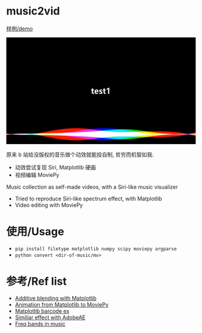 # music2vid #

[样例/demo](https://www.bilibili.com/video/BV1aU4y1Z7xB?share_source=copy_web)

![demo](screenshots/test1.png)

原来 b 站给没版权的音乐做个动效就能投自制, 贫穷而机智如我.

- 动效尝试复现 Siri, Matplotlib 硬画
- 视频编辑 MoviePy

Music collection as self-made videos, with a Siri-like music visualizer

- Tried to reproduce Siri-like spectrum effect, with Matplotlib
- Video editing with MoviePy

# 使用/Usage #

- `pip install filetype matplotlib numpy scipy moviepy argparse`
- `python convert <dir-of-music/mv>`

# 参考/Ref list #

- [Additive blending with Matplotlib](https://stackoverflow.com/a/26712790)
- [Animation from Matplotlib to MoviePy](https://www.geeksforgeeks.org/moviepy-creating-animation-using-matplotlib/)
- [Matplotlib barcode ex](https://matplotlib.org/stable/gallery/images_contours_and_fields/barcode_demo.html#sphx-glr-gallery-images-contours-and-fields-barcode-demo-py)
- [Similiar effect with AdobeAE](https://www.avnishparker.com/AfterEffectsTemplates/SIRI-AUDIO-SPECTRUM)
- [Freq bands in music](https://www.idrumtune.com/ultimate-guide-to-musical-frequencies/)






